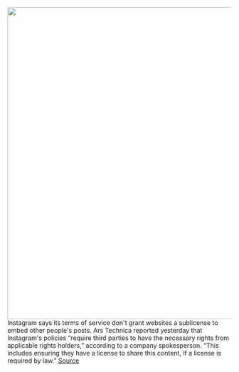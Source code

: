 <img src='https://cdn.vox-cdn.com/thumbor/KuIWmFRGbrUpX1EcNYIPMw1Rh0w=/0x0:2040x1360/1200x800/filters:focal(857x517:1183x843)/cdn.vox-cdn.com/uploads/chorus_image/image/66900239/akrales_180924_2972_0001.0.jpg' width='700px' /><br/>
Instagram says its terms of service don't grant websites a sublicense to embed other people's posts. Ars Technica reported yesterday that Instagram's policies “require third parties to have the necessary rights from applicable rights holders,” according to a company spokesperson. “This includes ensuring they have a license to share this content, if a license is required by law.”
<a href='https://www.theverge.com/2020/6/5/21281618/instagram-photo-embed-sublicense-copyright-lawsuit-newsweek-mashable'> Source <a/>